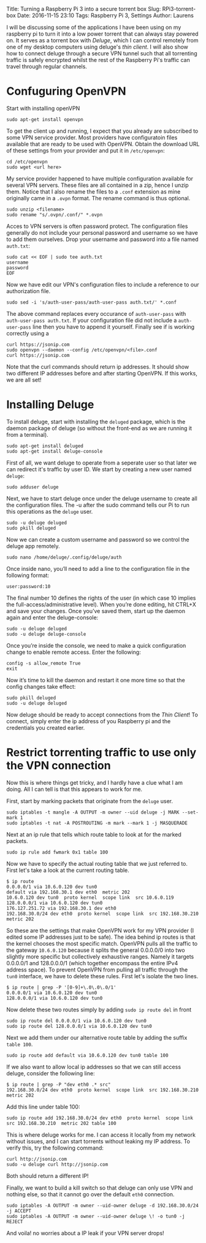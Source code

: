 Title: Turning a Raspberry Pi 3 into a secure torrent box
Slug: RPi3-torrent-box
Date: 2016-11-15 23:10
Tags: Raspberry Pi 3, Settings
Author: Laurens

I will be discussing some of the applications I have been using on my raspberry pi to turn it into a low power torrent that can always stay powered on. It serves as a torrent box with *Deluge*, which I can control remotely from one of my desktop computers using deluge's *thin client*. I will also show how to connect deluge through a secure VPN tunnel such that all torrenting traffic is safely encrypted whilst the rest of the Raspberry Pi's traffic can travel through regular channels.

# Confuguring OpenVPN
Start with installing openVPN
```
sudo apt-get install openvpn
```
To get the client up and running, I expect that you already are subscribed to some VPN service provider. Most providers have configuratoin files available that are ready to be used with OpenVPN. Obtain the download URL of these settings from your provider and put it in `/etc/openvpn`:
```
cd /etc/openvpn
sudo wget <url here>
```
My service provider happened to have multiple configuration available for several VPN servers. These files are all contained in a zip, hence I unzip them. Notice that I also rename the files to a `.conf` extension as mine originally came in a `.ovpn` format. The rename command is thus optional.
```
sudo unzip <filename>
sudo rename "s/.ovpn/.conf/" *.ovpn
```
Acces to VPN servers is often password protect. The configuration files generally do not include your personal password and username so we have to add them ourselves. Drop your username and password into a file named `auth.txt`:
```
sudo cat << EOF | sudo tee auth.txt
username
password
EOF
```
Now we have edit our VPN's configuration files to include a reference to our authorization file.
```
sudo sed -i 's/auth-user-pass/auth-user-pass auth.txt/' *.conf
```
The above command replaces every occurance of `auth-user-pass` with `auth-user-pass auth.txt`. If your configuration file did not include a `auth-user-pass` line then you have to append it yourself. Finally see if is working correctly using a
```
curl https://jsonip.com
sudo openvpn --daemon --config /etc/openvpn/<file>.conf
curl https://jsonip.com
```
Note that the curl commands should return ip addresses. It should show two different IP addresses before and after starting OpenVPN. If this works, we are all set!

# Installing Deluge
To install deluge, start with installing the `deluged` package, which is the daemon package of deluge (so without the front-end as we are running it from a terminal).
```
sudo apt-get install deluged
sudo apt-get install deluge-console
```
First of all, we want deluge to operate from a seperate user so that later we can redirect it's traffic by user ID. We start by creating a new user named `deluge`:
```
sudo adduser deluge
```
Next, we have to start deluge once under the deluge username to create all the configuration files. The -u after the sudo command tells our Pi to run this operations as the `deluge` user.
```
sudo -u deluge deluged
sudo pkill deluged
```
Now we can create a custom username and password so we control the deluge app remotely.
```
sudo nano /home/deluge/.config/deluge/auth
```
Once inside nano, you’ll need to add a line to the configuration file in the following format:
```
user:password:10
```
The final number 10 defines the rights of the user (in which case 10 implies the full-access/administrative level). When you’re done editing, hit CTRL+X and save your changes. Once you’ve saved them, start up the daemon again and enter the deluge-console:
```
sudo -u deluge deluged
sudo -u deluge deluge-console
```
Once you’re inside the console, we need to make a quick configuration change to enable remote access. Enter the following:
```
config -s allow_remote True
exit
```
Now it’s time to kill the daemon and restart it one more time so that the config changes take effect:
```
sudo pkill deluged
sudo -u deluge deluged
```
Now deluge should be ready to accept connections from the *Thin Client*! To connect, simply enter the ip address of you Raspberry pi and the credentials you created earlier.

# Restrict torrenting traffic to use only the VPN connection
Now this is where things get tricky, and I hardly have a clue what I am doing. All I can tell is that this appears to work for me.

First, start by marking packets that originate from the `deluge` user.
```
sudo iptables -t mangle -A OUTPUT -m owner --uid deluge -j MARK --set-mark 1
sudo iptables -t nat -A POSTROUTING -m mark --mark 1 -j MASQUERADE
```
Next at an ip rule that tells which route table to look at for the marked packets.
```
sudo ip rule add fwmark 0x1 table 100
```
Now we have to specify the actual routing table that we just referred to. First let's take a look at the current routing table.
```
$ ip route
0.0.0.0/1 via 10.6.0.120 dev tun0
default via 192.168.30.1 dev eth0  metric 202
10.6.0.120 dev tun0  proto kernel  scope link  src 10.6.0.119
128.0.0.0/1 via 10.6.0.120 dev tun0
176.127.251.72 via 192.168.30.1 dev eth0
192.168.30.0/24 dev eth0  proto kernel  scope link  src 192.168.30.210  metric 202
```
So these are the settings that make OpenVPN work for my VPN provider (I edited some IP addresses just to be safe). The idea behind ip routes is that the kernel chooses the most specific match. OpenVPN pulls all the traffic to the gateway `10.6.0.120` because it splits the general 0.0.0.0/0 into two slightly more specific but collectively exhaustive ranges. Namely it targets 0.0.0.0/1 and 128.0.0.0/1 (which together encompass the entire IPv4 address space). To prevent OpenVPN from pulling all traffic through the `tun0` interface, we have to delete these rules. First let's isolate the two lines.

```
$ ip route | grep -P '[0-9]+\.0\.0\.0/1'
0.0.0.0/1 via 10.6.0.120 dev tun0
128.0.0.0/1 via 10.6.0.120 dev tun0
```
Now delete these two routes simply by adding `sudo ip route del` in front
```
sudo ip route del 0.0.0.0/1 via 10.6.0.120 dev tun0
sudo ip route del 128.0.0.0/1 via 10.6.0.120 dev tun0
```
Next we add them under our alternative route table by adding the suffix `table 100`.
```
sudo ip route add default via 10.6.0.120 dev tun0 table 100
```
If we also want to allow local ip addresses so that we can still access deluge, consider the following line:
```
$ ip route | grep -P "dev eth0 .* src"
192.168.30.0/24 dev eth0  proto kernel  scope link  src 192.168.30.210  metric 202
```
Add this line under table 100:
```
sudo ip route add 192.168.30.0/24 dev eth0  proto kernel  scope link  src 192.168.30.210  metric 202 table 100
```
This is where deluge works for me. I can access it locally from my network without issues, and I can start torrents without leaking my IP address. To verify this, try the following command:
```
curl http://jsonip.com
sudo -u deluge curl http://jsonip.com
```
Both should return a different IP!

Finally, we want to build a kill switch so that deluge can only use VPN and nothing else, so that it cannot go over the default `eth0` connection.
```
sudo iptables -A OUTPUT -m owner --uid-owner deluge -d 192.168.30.0/24 -j ACCEPT
sudo iptables -A OUTPUT -m owner --uid-owner deluge \! -o tun0 -j REJECT
```
And voila! no worries about a IP leak if your VPN server drops!
